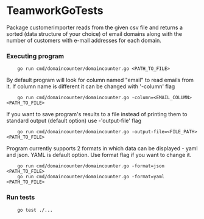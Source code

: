 
# TeamworkGoTests

Package customerimporter reads from the given csv file and returns a sorted (data structure of your choice) of email domains along with the number of customers with e-mail addresses for each domain.

### Executing program
```
    go run cmd/domaincounter/domaincounter.go <PATH_TO_FILE>
```

By default program will look for column named "email" to read emails from it. If column name is different it can be changed with '-column' flag
```
    go run cmd/domaincounter/domaincounter.go -column=<EMAIL_COLUMN> <PATH_TO_FILE> 
``` 

If you want to save program's results to a file instead of printing them to standard output (default option) use -'output-file' flag

```
    go run cmd/domaincounter/domaincounter.go -output-file=<FILE_PATH> <PATH_TO_FILE> 
```

Program currently supports 2 formats in which data can be displayed - yaml and json. YAML is default option. Use format flag if you want to change it.

```
    go run cmd/domaincounter/domaincounter.go -format=json <PATH_TO_FILE>
    go run cmd/domaincounter/domaincounter.go -format=yaml <PATH_TO_FILE>
```

### Run tests

```
    go test ./...
```



